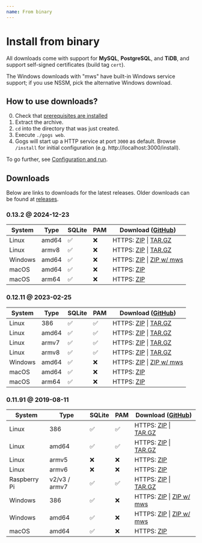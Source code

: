 ```yaml
---
name: From binary
---
```


# Install from binary

All downloads come with support for **MySQL**, **PostgreSQL**, and **TiDB**, and support self-signed certificates (build tag `cert`).

The Windows downloads with "mws" have built-in Windows service support; if you use NSSM, pick the alternative Windows download.

## How to use downloads?

0. Check that [prerequisites are installed](/docs/installation)
1. Extract the archive.
2. `cd` into the directory that was just created.
3. Execute `./gogs web`.
4. Gogs will start up a HTTP service at port `3000` as default. Browse `/install` for initial configuration (e.g. http://localhost:3000/install).

To go further, see [Configuration and run](/docs/installation/configuration_and_run.html).

## Downloads

Below are links to downloads for the latest releases. Older downloads can be found at [releases](https://github.com/gogs/gogs/releases).

### 0.13.2 @ 2024-12-23

|System|Type|SQLite|PAM|Download ([GitHub](https://github.com/gogs/gogs/releases/tag/v0.13.2))|
|------|----|------|---|--------|
|Linux|amd64|✅|❌|HTTPS: [ZIP](https://github.com/gogs/gogs/releases/download/v0.13.2/gogs_0.13.2_linux_amd64.zip) \| [TAR.GZ](https://github.com/gogs/gogs/releases/download/v0.13.2/gogs_0.13.2_linux_amd64.tar.gz)|
|Linux|armv8|✅|❌|HTTPS: [ZIP](https://github.com/gogs/gogs/releases/download/v0.13.2/gogs_0.13.2_linux_armv8.zip) \| [TAR.GZ](https://github.com/gogs/gogs/releases/download/v0.13.2/gogs_0.13.2_linux_armv8.tar.gz)|
|Windows|amd64|✅|❌|HTTPS: [ZIP](https://github.com/gogs/gogs/releases/download/v0.13.2/gogs_0.13.2_windows_amd64.zip) \| [ZIP w/ mws](https://github.com/gogs/gogs/releases/download/v0.13.2/gogs_0.13.2_windows_amd64_mws.zip)|
|macOS|amd64|✅|❌|HTTPS: [ZIP](https://github.com/gogs/gogs/releases/download/v0.13.2/gogs_0.13.2_darwin_amd64.zip)|
|macOS|arm64|✅|❌|HTTPS: [ZIP](https://github.com/gogs/gogs/releases/download/v0.13.2/gogs_0.13.2_darwin_arm64.zip)|

### 0.12.11 @ 2023-02-25

|System|Type|SQLite|PAM|Download ([GitHub](https://github.com/gogs/gogs/releases/tag/v0.12.11))|
|------|----|------|---|--------|
|Linux|386|✅|✅|HTTPS: [ZIP](https://dl.gogs.io/0.12.11/gogs_0.12.11_linux_386.zip) \| [TAR.GZ](https://dl.gogs.io/0.12.11/gogs_0.12.11_linux_386.tar.gz)|
|Linux|amd64|✅|✅|HTTPS: [ZIP](https://dl.gogs.io/0.12.11/gogs_0.12.11_linux_amd64.zip) \| [TAR.GZ](https://dl.gogs.io/0.12.11/gogs_0.12.11_linux_amd64.tar.gz)|
|Linux|armv7|✅|✅|HTTPS: [ZIP](https://dl.gogs.io/0.12.11/gogs_0.12.11_linux_armv7.zip) \| [TAR.GZ](https://dl.gogs.io/0.12.11/gogs_0.12.11_linux_armv7.tar.gz)|
|Linux|armv8|✅|✅|HTTPS: [ZIP](https://dl.gogs.io/0.12.11/gogs_0.12.11_linux_armv8.zip) \| [TAR.GZ](https://dl.gogs.io/0.12.11/gogs_0.12.11_linux_armv8.tar.gz)|
|Windows|amd64|✅|❌|HTTPS: [ZIP](https://dl.gogs.io/0.12.11/gogs_0.12.11_windows_amd64.zip) \| [ZIP w/ mws](https://dl.gogs.io/0.12.11/gogs_0.12.11_windows_amd64_mws.zip)|
|macOS|amd64|✅|❌|HTTPS: [ZIP](https://dl.gogs.io/0.12.11/gogs_0.12.11_darwin_amd64.zip)|
|macOS|arm64|✅|❌|HTTPS: [ZIP](https://dl.gogs.io/0.12.11/gogs_0.12.11_darwin_arm64.zip)|

### 0.11.91 @ 2019-08-11

|System|Type|SQLite|PAM|Download ([GitHub](https://github.com/gogs/gogs/releases/tag/v0.11.91))|
|------|----|------|---|--------|
|Linux|386|✅|✅|HTTPS: [ZIP](https://dl.gogs.io/0.11.91/gogs_0.11.91_linux_386.zip) \| [TAR.GZ](https://dl.gogs.io/0.11.91/gogs_0.11.91_linux_386.tar.gz)|
|Linux|amd64|✅|✅|HTTPS: [ZIP](https://dl.gogs.io/0.11.91/gogs_0.11.91_linux_amd64.zip) \| [TAR.GZ](https://dl.gogs.io/0.11.91/gogs_0.11.91_linux_amd64.tar.gz)|
|Linux|armv5|❌|❌|HTTPS: [ZIP](https://dl.gogs.io/0.11.91/gogs_0.11.91_linux_armv5.zip)|
|Linux|armv6|❌|❌|HTTPS: [ZIP](https://dl.gogs.io/0.11.91/gogs_0.11.91_linux_armv6.zip)|
|Raspberry Pi|v2/v3 / armv7|✅|✅|HTTPS: [ZIP](https://dl.gogs.io/0.11.91/gogs_0.11.91_raspi_armv7.zip) \| [TAR.GZ](https://dl.gogs.io/0.11.91/gogs_0.11.91_raspi_armv7.tar.gz)|
|Windows|386|✅|❌|HTTPS: [ZIP](https://dl.gogs.io/0.11.91/gogs_0.11.91_windows_386.zip) \| [ZIP w/ mws](https://dl.gogs.io/0.11.91/gogs_0.11.91_windows_386_mws.zip)|
|Windows|amd64|✅|❌|HTTPS: [ZIP](https://dl.gogs.io/0.11.91/gogs_0.11.91_windows_amd64.zip) \| [ZIP w/ mws](https://dl.gogs.io/0.11.91/gogs_0.11.91_windows_amd64_mws.zip)|
|macOS|amd64|✅|❌|HTTPS: [ZIP](https://dl.gogs.io/0.11.91/gogs_0.11.91_darwin_amd64.zip)|

